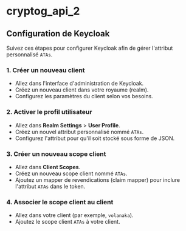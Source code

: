 # cryptog_api_2

## Configuration de Keycloak

Suivez ces étapes pour configurer Keycloak afin de gérer l'attribut personnalisé `ATAs`.

### 1. Créer un nouveau client
- Allez dans l'interface d'administration de Keycloak.
- Créez un nouveau client dans votre royaume (realm).
- Configurez les paramètres du client selon vos besoins.

### 2. Activer le profil utilisateur
- Allez dans **Realm Settings** > **User Profile**.
- Créez un nouvel attribut personnalisé nommé `ATAs`.
- Configurez l'attribut pour qu'il soit stocké sous forme de JSON.

### 3. Créer un nouveau scope client
- Allez dans **Client Scopes**.
- Créez un nouveau scope client nommé `ATAs`.
- Ajoutez un mapper de revendications (claim mapper) pour inclure l'attribut `ATAs` dans le token.

### 4. Associer le scope client au client
- Allez dans votre client (par exemple, `volanaka`).
- Ajoutez le scope client `ATAs` à votre client.